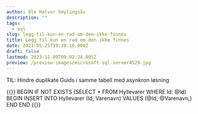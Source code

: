 ```yaml
---
author: Ole Halvor Smylingsås
description: ""
tags:
  - sql
slug: legg-til-kun-en-rad-om-den-ikke-finnes
title: Legg til kun en rad om den ikke finnes
date: 2021-05-25T19:38:10.000Z
draft: false
lastmod: 2023-11-09T09:02:24.095Z
preview: /preview-images/microsoft-sql-server4529.jpg
---
```


TIL: Hindre duplikate Guids i samme tabell med asynkron løsning
<!--more-->

{{<highlight sql>}}
BEGIN
   IF NOT EXISTS (SELECT * FROM Hyllevarer 
                   WHERE Id: @Id)
   BEGIN
       INSERT INTO Hyllevarer (Id, Varenavn)
       VALUES (@Id, @Varenavn,)
   END
END
{{</highlight>}}
